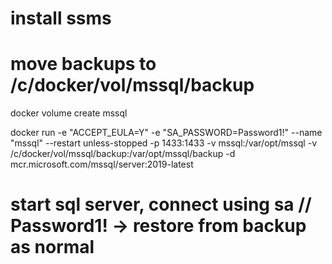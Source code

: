 
# install ssms
# move backups to /c/docker/vol/mssql/backup

docker volume create mssql

docker run -e "ACCEPT_EULA=Y" -e "SA_PASSWORD=Password1!" --name "mssql" --restart unless-stopped -p 1433:1433 -v mssql:/var/opt/mssql -v /c/docker/vol/mssql/backup:/var/opt/mssql/backup -d mcr.microsoft.com/mssql/server:2019-latest

# start sql server, connect using sa // Password1! -> restore from backup as normal